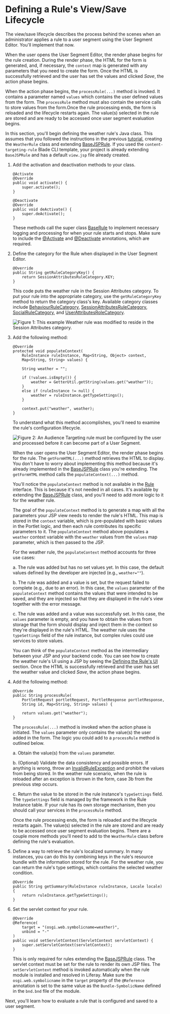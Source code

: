 # Defining a Rule's View/Save Lifecycle [](id=defining-a-rules-view-save-lifecycle)

The view/save lifecycle describes the process behind the scenes when an 
administrator applies a rule to a user segment using the User Segment Editor. 
You'll implement that now.

When the user opens the User Segment Editor, the render phase begins for the 
rule creation. During the render phase, the HTML for the form is generated, 
and, if necessary, the `context` map is generated with any parameters that you 
need to create the form. Once the HTML is successfully retrieved and the user 
has set the values and clicked *Save*, the action phase begins.
        
When the action phase begins, the `processRule(...)` method is invoked. It 
contains a parameter named `values` which contains the user defined values from 
the form. The `processRule` method must also contain the service calls to store 
values from the form.Once the rule processing ends, the form is reloaded and 
the lifecycle restarts again. The value(s) selected in the rule are stored and 
are ready to be accessed once user segment evaluation begins.
    

In this section, you'll begin defining the weather rule's Java class. This
assumes that you followed the instructions in the previous [tutorial](/develop/tutorials/-/knowledge_base/7-1/creating-a-custom-rule-type),
creating the `WeatherRule` class and extending
[BaseJSPRule](@app-ref@/content-targeting/3.0.0/javadocs/com/liferay/content/targeting/api/model/BaseJSPRule.html).
If you used the `content-targeting-rule` Blade CLI template, your project is
already extending `BaseJSPRule` and has a default `view.jsp` file already
created. 

1.  Add the activation and deactivation methods to your class.

        @Activate
        @Override
        public void activate() {
            super.activate();
        }

        @Deactivate
        @Override
        public void deActivate() {
            super.deActivate();
        }

    These methods call the super class
    [BaseRule](@app-ref@/content-targeting/3.0.0/javadocs/com/liferay/content/targeting/api/model/BaseRule.html)
    to implement necessary logging and processing for when your rule starts and
    stops. Make sure to include the
    [@Activate](https://osgi.org/javadoc/r6/cmpn/org/osgi/service/component/annotations/Activate.html)
    and
    [@Deactivate](https://osgi.org/javadoc/r6/cmpn/org/osgi/service/component/annotations/Deactivate.html)
    annotations, which are required.

2.  Define the category for the Rule when displayed in the User Segment Editor.

        @Override
        public String getRuleCategoryKey() {
            return SessionAttributesRuleCategory.KEY;
        }

    This code puts the weather rule in the Session Attributes category. To
    put your rule into the appropriate category, use the `getRuleCategoryKey`
    method to return the category class's key. Available category classes
    include [BehaviourRuleCategory](@app-ref@/content-targeting/3.0.0/javadocs/com/liferay/content/targeting/rule/categories/BehaviorRuleCategory.html),
    [SessionAttributesRuleCategory](@app-ref@/content-targeting/3.0.0/javadocs/com/liferay/content/targeting/rule/categories/SessionAttributesRuleCategory.html),
    [SocialRuleCategory](@app-ref@/content-targeting/3.0.0/javadocs/com/liferay/content/targeting/rule/categories/SocialRuleCategory.html),
    and
    [UserAttributesRoleCategory](@app-ref@/content-targeting/3.0.0/javadocs/com/liferay/content/targeting/rule/categories/UserAttributesRuleCategory.html).

    ![Figure 1: This example Weather rule was modified to reside in the Session Attributes category.](../../../images-dxp/new-category-rule.png)

3.  Add the following method:

        @Override
        protected void populateContext(
            RuleInstance ruleInstance, Map<String, Object> context,
            Map<String, String> values) {

            String weather = "";

            if (!values.isEmpty()) {
                weather = GetterUtil.getString(values.get("weather"));
            }
            else if (ruleInstance != null) {
                weather = ruleInstance.getTypeSettings();
            }

            context.put("weather", weather);
        }

    To understand what this method accomplishes, you'll need to examine the
    rule's configuration lifecycle.

    ![Figure 2: An Audience Targeting rule must be configured by the user and processed before it can become part of a User Segment.](../../../images-dxp/rule-lifecycle.png)

    When the user opens the User Segment Editor, the render phase begins for the
    rule. The `getFormHTML(...)` method retrieves the HTML to display. You don't
    have to worry about implementing this method because it's already
    implemented in the
    [BaseJSPRule](@app-ref@/content-targeting/3.0.0/javadocs/com/liferay/content/targeting/api/model/BaseJSPRule.html)
    class you're extending. The `getFormHTML`
    method calls the `populateContext(...)` method.

    You'll notice the `populateContext` method is not available in the
    [Rule](@app-ref@/content-targeting/3.0.0/javadocs/com/liferay/content/targeting/api/model/Rule.html)
    interface. This is because it's not needed in all cases. It's available by
    extending the
    [BaseJSPRule](@app-ref@/content-targeting/3.0.0/javadocs/com/liferay/content/targeting/api/model/BaseJSPRule.html)
    class, and you'll need to add more logic to it for the weather rule. 
    
    The goal of the `populateContext` method is to generate a map with all the
    parameters your JSP view needs to render the rule's HTML. This map is stored
    in the `context` variable, which is pre-populated with basic values in the
    Portlet logic, and then each rule contributes its specific parameters to
    it. The `populateContext` method above populates a `weather` context
    variable with the `weather` values from the `values` map parameter, which is
    then passed to the JSP.

    For the weather rule, the `populateContext` method accounts for three use
    cases:

    a. The rule was added but has no set values yet. In this case, the default
        values defined by the developer are injected (e.g., `weather=""`).

    b. The rule was added and a value is set, but the request failed to
        complete (e.g., due to an error). In this case, the `values` parameter
        of the `populateContext` method contains the values that were intended
        to be saved, and they are injected so that they are displayed in the
        rule's view together with the error message.

    c. The rule was added and a value was successfully set. In this case, the
    `values` parameter is empty, and you have to obtain the values from storage
    that the form should display and inject them in the context so they're
    displayed in the rule's HTML. The weather rule uses the `typeSettings` field
    of the rule instance, but complex rules could use services to store values.

    You can think of the `populateContext` method as the intermediary between
    your JSP and your backend code. You can see how to create the weather rule's
    UI using a JSP by seeing the
    [Defining the Rule's UI](/develop/tutorials/-/knowledge_base/7-1/creating-new-audience-targeting-rule-types#defining-the-rules-ui)
    section. Once the HTML is successfully retrieved and the user has set the
    weather value and clicked *Save*, the action phase begins. 

4.  Add the following method:

        @Override
        public String processRule(
            PortletRequest portletRequest, PortletResponse portletResponse,
            String id, Map<String, String> values) {

            return values.get("weather");
        }

    The `processRule(...)` method is invoked when the action phase is initiated.
    The `values` parameter only contains the value(s) the user added in the
    form. The logic you could add to a `processRule` method is outlined below.

    a. Obtain the value(s) from the `values` parameter.

    b. (Optional) Validate the data consistency and possible errors. If
    anything is wrong, throw an
    [InvalidRuleException](@app-ref@/content-targeting/3.0.0/javadocs/com/liferay/content/targeting/exception/InvalidRuleException.html)
    and prohibit the values from being stored. In the weather rule scenario,
    when the rule is reloaded after an exception is thrown in the form, case 3b
    from the previous step occurs.

    c. Return the value to be stored in the rule instance's `typeSettings`
    field. The `typeSettings` field is managed by the framework in the Rule
    Instance table. If your rule has its own storage mechanism, then you should
    call your services in the `processRule` method.

    Once the rule processing ends, the form is reloaded and the lifecycle
    restarts again. The value(s) selected in the rule are stored and are ready
    to be accessed once user segment evaluation begins. There are a couple more
    methods you'll need to add to the `WeatherRule` class before defining the
    rule's evaluation.

5.  Define a way to retrieve the rule's localized summary. In many instances,
    you can do this by combining keys in the rule's resource bundle with the
    information stored for the rule. For the weather rule, you can return
    the rule's type settings, which contains the selected weather condition.

        @Override
        public String getSummary(RuleInstance ruleInstance, Locale locale) {
            return ruleInstance.getTypeSettings();
        }

6.  Set the servlet context for your rule.

        @Override
        @Reference(
            target = "(osgi.web.symbolicname=weather)",
            unbind = "-"
        )
        public void setServletContext(ServletContext servletContext) {
            super.setServletContext(servletContext);
        }

    This is only required for rules extending the
    [BaseJSPRule](@app-ref@/content-targeting/3.0.0/javadocs/com/liferay/content/targeting/api/model/BaseJSPRule.html)
    class. The servlet context must be set for the rule to render its own JSP
    files. The `setServletContext` method is invoked automatically when the rule
    module is installed and resolved in Liferay. Make sure the
    `osgi.web.symbolicname` in the `target` property of the `@Reference`
    annotation is set to the same value as the `Bundle-SymbolicName` defined in
    the `bnd.bnd` file of the module.

Next, you'll learn how to evaluate a rule that is configured and saved to a user
segment.
